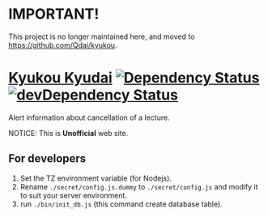 # IMPORTANT!

This project is no longer maintained here, and moved to https://github.com/Qdai/kyukou.

# [Kyukou Kyudai](http://kyukou-kyudai.rhcloud.com/) [![Dependency Status](https://david-dm.org/Qdai/kyukou.svg)](https://david-dm.org/Qdai/kyukou) [![devDependency Status](https://david-dm.org/Qdai/kyukou/dev-status.svg)](https://david-dm.org/Qdai/kyukou#info=devDependencies)

Alert information about cancellation of a lecture.

NOTICE: This is **Unofficial** web site.

## For developers

1. Set the TZ environment variable (for Nodejs).
2. Rename `./secret/config.js.dummy` to `./secret/config.js` and modify it to suit your server environment.
3. run `./bin/init_db.js` (this command create database table).
